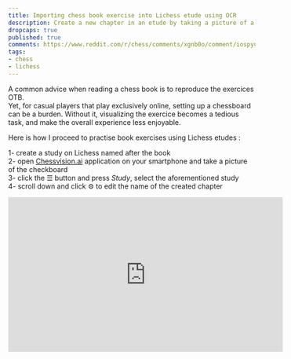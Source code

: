 ```yaml
---
title: Importing chess book exercise into Lichess etude using OCR
description: Create a new chapter in an etude by taking a picture of a printed checkboard 
dropcaps: true
published: true
comments: https://www.reddit.com/r/chess/comments/xgnb0o/comment/iospyu6/
tags:
- chess
- lichess
---
```

A common advice when reading a chess book is to reproduce the exercices OTB.  
Yet, for casual players that play exclusively online, setting up a chessboard can be a burden. Without it, visualizing the exercice becomes a tedious task, and make the overall experience less enjoyable.

Here is how I proceed to practise book exercises using Lichess etudes :  

1- create a study on Lichess named after the book  
2- open [Chessvision.ai](https://chessvision.ai/) application on your smartphone and take a picture of the checkboard  
3- click the ☰ button and press _Study_, select the aforementioned study  
4- scroll down and click ⚙ to edit the name of the created chapter   


<iframe width="560" height="315" src="https://www.youtube.com/embed/ognKG56d5As" title="YouTube video player" frameborder="0" allow="accelerometer; autoplay; clipboard-write; encrypted-media; gyroscope; picture-in-picture" allowfullscreen></iframe>
